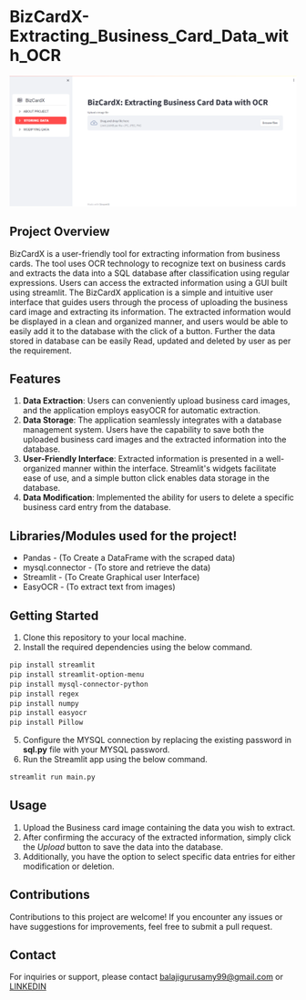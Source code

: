 # BizCardX-Extracting_Business_Card_Data_with_OCR

![image](images/front.png)

## Project Overview
 
   BizCardX is a user-friendly tool for extracting information from business cards. The tool uses OCR technology to recognize text on business cards and extracts the data into a SQL database after classification using regular expressions. Users can access the extracted information using a GUI built using streamlit.
   The BizCardX application is a simple and intuitive user interface that guides users through the process of uploading the business card image and extracting its information. The extracted information would be displayed in a clean and organized manner, and users would be able to easily add it to the database with the click of a button. Further the data stored in database can be easily Read, updated and deleted by user as per the requirement.

## Features

1. **Data Extraction**: Users can conveniently upload business card images, and the application employs easyOCR for automatic extraction.
2. **Data Storage**: The application seamlessly integrates with a database management system. Users have the capability to save both the uploaded business card images and the extracted information into the database.
3. **User-Friendly Interface**: Extracted information is presented in a well-organized manner within the interface. Streamlit's widgets facilitate ease of use, and a simple button click enables data storage in the database.
4. **Data Modification**:  Implemented the ability for users to delete a specific business card entry from the database.

## Libraries/Modules used for the project!

   - Pandas - (To Create a DataFrame with the scraped data)
   - mysql.connector - (To store and retrieve the data)
   - Streamlit - (To Create Graphical user Interface)
   - EasyOCR - (To extract text from images)
   
## Getting Started

1. Clone this repository to your local machine.
2. Install the required dependencies using the below command.
```bash
pip install streamlit
pip install streamlit-option-menu
pip install mysql-connector-python
pip install regex
pip install numpy
pip install easyocr
pip install Pillow
```
5. Configure the MYSQL connection by replacing the existing password in **sql.py** file with your MYSQL password. 
6. Run the Streamlit app using the below command.
   
```bash
streamlit run main.py
```

## Usage
1. Upload the Business card image containing the data you wish to extract.
2. After confirming the accuracy of the extracted information, simply click the *Upload* button to save the data into the database.
3. Additionally, you have the option to select specific data entries for either modification or deletion.

## Contributions
Contributions to this project are welcome! If you encounter any issues or have suggestions for improvements, feel free to submit a pull request.

## Contact
For inquiries or support, please contact balajigurusamy99@gmail.com or 
[LINKEDIN](https://www.linkedin.com/in/balajiguru/)

